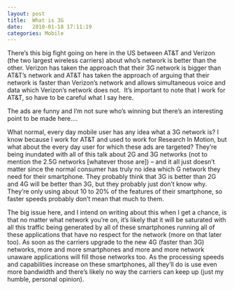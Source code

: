 ```yaml
---
layout: post
title:  What is 3G
date:   2010-01-18 17:11:19
categories: Mobile
---
```

There’s this big fight going on here in the US between AT&T and Verizon (the two largest wireless carriers) about who’s network is better than the other. Verizon has taken the approach that their 3G network is bigger than AT&T’s network and AT&T has taken the approach of arguing that their network is faster than Verizon’s network and allows simultaneous voice and data which Verizon’s network does not.  It’s important to note that I work for AT&T, so have to be careful what I say here.

The ads are funny and I’m not sure who’s winning but there’s an interesting point to be made here….

What normal, every day mobile user has any idea what a 3G network is? I know because I work for AT&T and used to work for Research In Motion, but what about the every day user for which these ads are targeted? They’re being inundated with all of this talk about 2G and 3G networks (not to mention the 2.5G networks \[whatever those are\]) – and it all just doesn’t matter since the normal consumer has truly no idea which G network they need for their smartphone. They probably think that 3G is better than 2G and 4G will be better than 3G, but they probably just don’t know why. They’re only using about 10 to 20% of the features of their smartphone, so faster speeds probably don’t mean that much to them.

The big issue here, and I intend on writing about this when I get a chance, is that no matter what network you’re on, it’s likely that it will be saturated with all this traffic being generated by all of these smartphones running all of these applications that have no respect for the network (more on that later too). As soon as the carriers upgrade to the new 4G (faster than 3G) networks, more and more smartphones and more and more network unaware applications will fill those networks too. As the processing speeds and capabilities increase on these smartphones, all they’ll do is use even more bandwidth and there’s likely no way the carriers can keep up (just my humble, personal opinion).